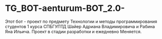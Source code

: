 # TG_BOT-aenturum-BOT_2.0-
Этот бот - проект по предмету Технологии и методы программирования студентов 1 курса СПБГУПТД Шайер Адриана Владимировича и Рабина Яна Ильича.
Проект в стадии разработки и ежедневно Меняется.
